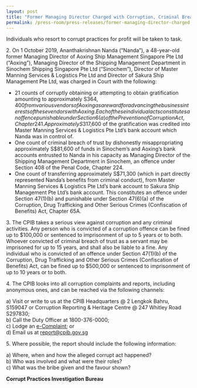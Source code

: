 ```yaml
---
layout: post
title: "Former Managing Director Charged with Corruption, Criminal Breach of Trust and Transferring Benefits from Criminal Conduct"
permalink: /press-room/press-releases/former-managing-director-charged-corruption-criminal-breach-trust-and/
---
```

Individuals who resort to corrupt practices for profit will be taken to task.

2\.         On 1 October 2019, Ananthakrishnan Nanda (“Nanda”), a 48-year-old former Managing Director of Aoxing Ship Management Singapore Pte Ltd (“Aoxing”), Managing Director of the Shipping Management Department in Sinochem Shipping Singapore Pte Ltd (“Sinochem”), Director of Master Manning Services & Logistics Pte  Ltd and Director of Sakura Ship Management Pte Ltd, was charged in Court with the following:

* 21 counts of corruptly obtaining or attempting to obtain gratification amounting to approximately S$364,400 from various vendors of Aoxing as a reward for advancing the business interests of these vendors with Aoxing. Each of these individual acts constitutes an offence punishable under Section 6(a) of the Prevention of Corruption Act, Chapter 241. Approximately S$317,600 of the gratification was credited into Master Manning Services & Logistics Pte Ltd’s bank account which Nanda was in control of.
* One count of criminal breach of trust by dishonestly misappropriating approximately S$81,600 of funds in Sinochem’s and Aoxing’s bank accounts entrusted to Nanda in his capacity as Managing Director of the Shipping Management Department in Sinochem, an offence under Section 408 of the Penal Code, Chapter 224.
* One count of transferring approximately S$71,300 (which in part directly represented Nanda’s benefits from criminal conduct), from Master Manning Services & Logistics Pte Ltd’s bank account to Sakura Ship Management Pte Ltd’s bank account. This constitutes an offence under Section 47(1)(b) and punishable under Section 47(6)(a) of the Corruption, Drug Trafficking and Other Serious Crimes (Confiscation of Benefits) Act, Chapter 65A.

3\.         The CPIB takes a serious view against corruption and any criminal activities. Any person who is convicted of a corruption offence can be fined up to $100,000 or sentenced to imprisonment of up to 5 years or to both. Whoever convicted of criminal breach of trust as a servant may be imprisoned for up to 15 years, and shall also be liable to a fine.  Any individual who is convicted of an offence under Section 47(1)(b) of the Corruption, Drug Trafficking and Other Serious Crimes (Confiscation of Benefits) Act, can be fined up to $500,000 or sentenced to imprisonment of up to 10 years or to both.

4\.          The CPIB looks into all corruption complaints and reports, including anonymous ones, and can be reached via the following channels:

a) Visit or write to us at the CPIB Headquarters @ 2 Lengkok Bahru, S159047 or Corruption Reporting & Heritage Centre @ 247 Whitley Road S297830;<br />
b) Call the Duty Officer at 1800-376-0000;<br />
c) Lodge an [e-Complaint](/e-services/e-complaint-for-corrupt-conduct); or<br>
d) Email us at <a class="spamspan" href="mailto:report@cpib.gov.sg">report@cpib.gov.sg</a>

5\. Where possible, the report should include the following information:

a) Where, when and how the alleged corrupt act happened?<br />
b) Who was involved and what were their roles?<br />
c) What was the bribe given and the favour shown?

**Corrupt Practices Investigation Bureau**
